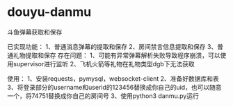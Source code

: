 # douyu-danmu
斗鱼弹幕获取和保存

已实现功能：
 1、普通消息弹幕的提取和保存
 2、房间禁言信息提取和保存
 3、普通礼物提取和保存
存在问题：
 1、可能有异常弹幕解析失败导致程序崩溃，可以使用supervisor进行监听
  2、飞机火箭等礼物在礼物类型dgb下无法获取

使用：
 1、安装requests，pymysql，websocket-client
 2、准备好数据库和表
 3、将登录部分的username和userid的123456替换成你自己的uid，也可以随意一个，将74751替换成你自己的房间号
 3、使用python3 danmu.py运行
